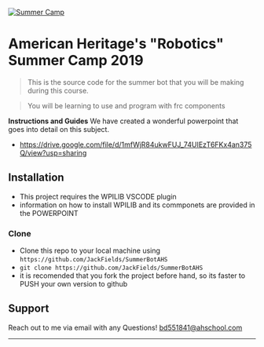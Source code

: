 <a href="https://www.ahschool.com"><img src="https://www.ahschool.com/data/news/thumbs/1579.full.jpg" title="Stallion Robotics" alt="Summer Camp"></a>

<!-- [![Stallion Robotics](https://www.ahschool.com/data/news/thumbs/1579.full.jpg)](https://www.ahschool.com/) -->

# American Heritage's "Robotics" Summer Camp 2019 

> This is the source code for the summer bot that you will be making during this course.

> You will be learning to use and program with frc components


**Instructions and Guides**
We have created a wonderful powerpoint that goes into detail on this subject.
- https://drive.google.com/file/d/1mfWjR84ukwFUJ_74UIEzT6FKx4an375Q/view?usp=sharing



## Installation

- This project requires the WPILIB VSCODE plugin
- information on how to install WPILIB and its commponets are provided in the POWERPOINT

### Clone

- Clone this repo to your local machine using `https://github.com/JackFields/SummerBotAHS`
- `git clone https://github.com/JackFields/SummerBotAHS`
- it is recomended that you fork the project before hand, so its faster to PUSH your own version to github

## Support

Reach out to me via email with any Questions!
bd551841@ahschool.com

---
